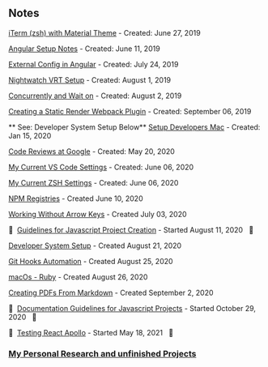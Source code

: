 <link rel="stylesheet" href="/main.css"/>

## Notes

[iTerm (zsh) with Material Theme](./iterm-with-material-theme) - Created: June 27, 2019

[Angular Setup Notes](angular-setup-notes) - Created: June 11, 2019

[External Config in Angular](external-config-with-angular) - Created: July 24, 2019

[Nightwatch VRT Setup](nightwatch-vrt-setup) - Created: August 1, 2019

[Concurrently and Wait on](concurrently-and-wait-on) - Created: August 2, 2019

[Creating a Static Render Webpack Plugin](creating-a-static-render-webpack-plugin) - Created: September 06, 2019

** See: Developer System Setup Below** [Setup Developers Mac](setup-developers-mac) - Created: Jan 15, 2020

[Code Reviews at Google](code-review-at-google) - Created: May 20, 2020

[My Current VS Code Settings](my-current-vscode-settings) - Created: June 06, 2020

[My Current ZSH Settings](my-current-zsh-settings) - Created: June 06, 2020

[NPM Registries](npm-registries.md) - Created June 10, 2020

[Working Without Arrow Keys](working-without-arrow-keys.md) - Created July 03, 2020

🚧 &nbsp;[Guidelines for Javascript Project Creation](./javascript-project-creation/init.md) - Started August 11, 2020 &nbsp; 🚧 &nbsp;

[Developer System Setup](developer-system-setup/index.md) - Created August 21, 2020

[Git Hooks Automation](githooks-automation.md) - Created August 25, 2020

[macOs - Ruby](./mac-os-ruby.md) - Created August 26, 2020

[Creating PDFs From Markdown](./creating-pdfs-from-markdown.md) - Created September 2, 2020

🚧 &nbsp;[Documentation Guidelines for Javascript Projects](./documentation-for-javascript-projects) - Started October 29, 2020 &nbsp; 🚧 &nbsp;

🚧 &nbsp;[Testing React Apollo](./testing-react-apollo) - Started May 18, 2021 &nbsp; 🚧 &nbsp;

### [My Personal Research and unfinished Projects](../research)











